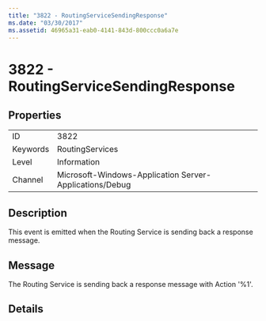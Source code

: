 ```yaml
---
title: "3822 - RoutingServiceSendingResponse"
ms.date: "03/30/2017"
ms.assetid: 46965a31-eab0-4141-843d-800ccc0a6a7e
---
```

# 3822 - RoutingServiceSendingResponse
## Properties  
  
|||  
|-|-|  
|ID|3822|  
|Keywords|RoutingServices|  
|Level|Information|  
|Channel|Microsoft-Windows-Application Server-Applications/Debug|  
  
## Description  
 This event is emitted when the Routing Service is sending back a response message.  
  
## Message  
 The Routing Service is sending back a response message with Action '%1'.  
  
## Details
